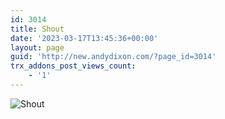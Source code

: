 ```yaml
---
id: 3014
title: Shout
date: '2023-03-17T13:45:36+00:00'
layout: page
guid: 'http://new.andydixon.com/?page_id=3014'
trx_addons_post_views_count:
    - '1'
---
```


![Shout](https://i0.wp.com/assets.g8x2.ldn.idrivee2-23.com/posters/Shout%2001.jpg?w=1200&ssl=1 "Shout")